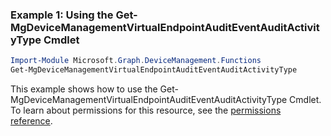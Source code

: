 ### Example 1: Using the Get-MgDeviceManagementVirtualEndpointAuditEventAuditActivityType Cmdlet
```powershell
Import-Module Microsoft.Graph.DeviceManagement.Functions
Get-MgDeviceManagementVirtualEndpointAuditEventAuditActivityType
```
This example shows how to use the Get-MgDeviceManagementVirtualEndpointAuditEventAuditActivityType Cmdlet.
To learn about permissions for this resource, see the [permissions reference](/graph/permissions-reference).
